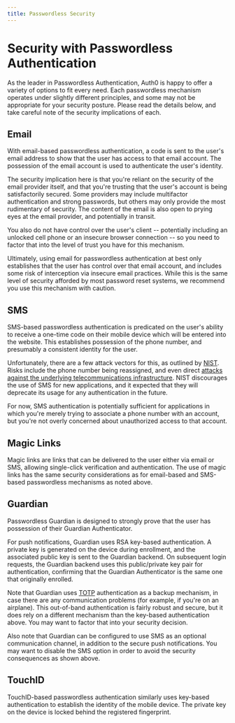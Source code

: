 ```yaml
---
title: Passwordless Security
---
```


# Security with Passwordless Authentication

As the leader in Passwordless Authentication, Auth0 is happy to offer a variety of options to fit every need. Each passwordless mechanism operates under slightly different principles, and some may not be appropriate for your security posture. Please read the details below, and take careful note of the security implications of each.

## Email
With email-based passwordless authentication, a code is sent to the user's email address to show that the user has access to that email account. The possession of the email account is used to authenticate the user's identity.

The security implication here is that you're reliant on the security of the email provider itself, and that you're trusting that the user's account is being satisfactorily secured. Some providers may include multifactor authentication and strong passwords, but others may only provide the most rudimentary of security. The content of the email is also open to prying eyes at the email provider, and potentially in transit.

You also do not have control over the user's client -- potentially including an unlocked cell phone or an insecure browser connection -- so you need to factor that into the level of trust you have for this mechanism.

Ultimately, using email for passwordless authentication at best only establishes that the user has control over that email account, and includes some risk of interception via insecure email practices. While this is the same level of security afforded by most password reset systems, we recommend you use this mechanism with caution.

## SMS
SMS-based passwordless authentication is predicated on the user's ability to receive a one-time code on their mobile device which will be entered into the website. This establishes possession of the phone number, and presumably a consistent identity for the user.

Unfortunately, there are a few attack vectors for this, as outlined by [NIST](https://pages.nist.gov/800-63-3/sp800-63b.html). Risks include the phone number being reassigned, and even direct [attacks against the underlying telecommunications infrastructure](https://www.theguardian.com/technology/2016/apr/19/ss7-hack-explained-mobile-phone-vulnerability-snooping-texts-calls). NIST discourages the use of SMS for new applications, and it expected that they will deprecate its usage for any authentication in the future.

For now, SMS authentication is potentially sufficient for applications in which you're merely trying to associate a phone number with an account, but you're not overly concerned about unauthorized access to that account.

## Magic Links
Magic links are links that can be delivered to the user either via email or SMS, allowing single-click verification and authentication. The use of magic links has the same security considerations as for email-based and SMS-based passwordless mechanisms as noted above.

## Guardian
Passwordless Guardian is designed to strongly prove that the user has possession of their Guardian Authenticator.

For push notifications, Guardian uses RSA key-based authentication. A private key is generated on the device during enrollment, and the associated public key is sent to the Guardian backend. On subsequent login requests, the Guardian backend uses this public/private key pair for authentication, confirming that the Guardian Authenticator is the same one that originally enrolled. 

Note that Guardian uses [TOTP](https://tools.ietf.org/html/rfc6238) authentication as a backup mechanism, in case there are any communication problems (for example, if you're on an airplane). This out-of-band authentication is fairly robust and secure, but it does rely on a different mechanism than the key-based authentication above. You may want to factor that into your security decision.

Also note that Guardian can be configured to use SMS as an optional communication channel, in addition to the secure push notifications. You may want to disable the SMS option in order to avoid the security consequences as shown above.

## TouchID
TouchID-based passwordless authentication similarly uses key-based authentication to establish the identity of the mobile device. The private key on the device is locked behind the registered fingerprint.
